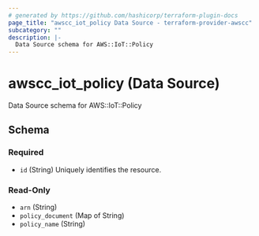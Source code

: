 ```yaml
---
# generated by https://github.com/hashicorp/terraform-plugin-docs
page_title: "awscc_iot_policy Data Source - terraform-provider-awscc"
subcategory: ""
description: |-
  Data Source schema for AWS::IoT::Policy
---
```


# awscc_iot_policy (Data Source)

Data Source schema for AWS::IoT::Policy



<!-- schema generated by tfplugindocs -->
## Schema

### Required

- `id` (String) Uniquely identifies the resource.

### Read-Only

- `arn` (String)
- `policy_document` (Map of String)
- `policy_name` (String)


